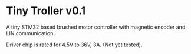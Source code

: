 # Tiny Troller v0.1

A tiny STM32 based brushed motor controller with magnetic encoder and LIN communication.

Driver chip is rated for 4.5V to 36V, 3A. (Not yet tested).